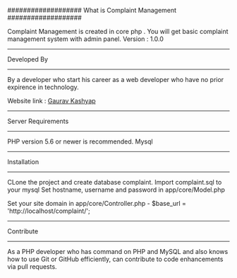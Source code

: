 ###################
What is Complaint Management
###################

Complaint Management is created in core php .
You will get basic complaint management system with admin panel.
Version : 1.0.0


*******************
Developed By
*******************

By a developer who start his career as a web developer who have no prior expirence in technology.

Website link : <a href="https://www.gauravkashyap.com/">Gaurav Kashyap</a>


*******************
Server Requirements
*******************

PHP version 5.6 or newer is recommended.
Mysql 

************
Installation
************
CLone the project and create database complaint.
Import complaint.sql to your mysql
Set hostname, username and password in app/core/Model.php



Set your site domain in app/core/Controller.php - $base_url = 'http://localhost/complaint/';

*******
Contribute 
*******

As a PHP developer who has command on PHP and MySQL and also knows how to use Git or GitHub efficiently, can contribute to code enhancements via pull requests.
